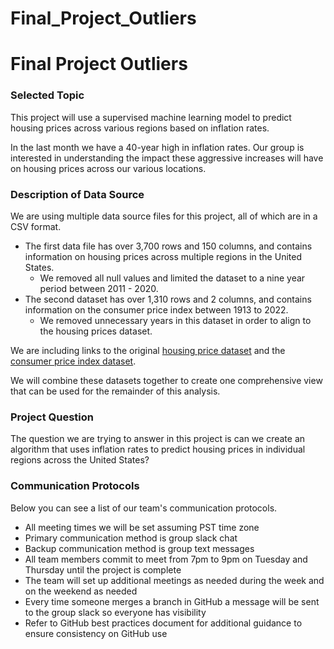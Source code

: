 # Final_Project_Outliers
# Final Project Outliers

### Selected Topic 
This project will use a supervised machine learning model to predict housing prices across various regions based on inflation rates.

In the last month we have a 40-year high in inflation rates. Our group is interested in understanding the impact these aggressive increases will have on housing prices across our various locations.


### Description of Data Source 
We are using multiple data source files for this project, all of which are in a CSV format. 
 * The first data file has over 3,700 rows and 150 columns, and contains information on housing prices across multiple regions in the United States. 
 	* We removed all null values and limited the dataset to a nine year period between 2011 - 2020. 
 * The second dataset has over 1,310 rows and 2 columns, and contains information on the consumer price index between 1913 to 2022.
 	* We removed unnecessary years in this dataset in order to align to the housing prices dataset. 
 
We are including links to the original [housing price dataset](https://www.kaggle.com/paultimothymooney/zillow-house-price-data?select=Sale_Prices_City.csv) and the [consumer price index dataset](https://fred.stlouisfed.org/series/CPIAUCNS).  
 
We will combine these datasets together to create one comprehensive view that can be used for the remainder of this analysis.

### Project Question
The question we are trying to answer in this project is can we create an algorithm that uses inflation rates to predict housing prices in individual regions across the United States? 


### Communication Protocols 
Below you can see a list of our team's communication protocols. 

 * All meeting times we will be set assuming PST time zone
 * Primary communication method is group slack chat
 * Backup communication method is group text messages
 * All team members commit to meet from 7pm to 9pm on Tuesday and Thursday until the project is complete
 * The team will set up additional meetings as needed during the week and on the weekend as needed 
 * Every time someone merges a branch in GitHub a message will be sent to the group slack so everyone has visibility 
 * Refer to GitHub best practices document for additional guidance to ensure consistency on GitHub use  
